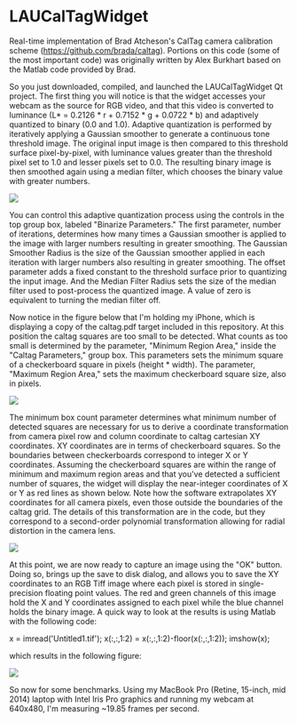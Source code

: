 # LAUCalTagWidget
Real-time implementation of Brad Atcheson's CalTag camera calibration scheme (https://github.com/brada/caltag). Portions on this code (some of the most important code) was originally written by Alex Burkhart based on the Matlab code provided by Brad.

So you just downloaded, compiled, and launched the LAUCalTagWidget Qt project.  The first thing you will notice is that the widget accesses your webcam as the source for RGB video, and that this video is converted to luminance (L* = 0.2126 * r + 0.7152 * g + 0.0722 * b) and adaptively quantized to binary (0.0 and 1.0). Adaptive quantization is performed by iteratively applying a Gaussian smoother to generate a continuous tone threshold image.  The original input image is then compared to this threshold surface pixel-by-pixel, with luminance values greater than the threshold pixel set to 1.0 and lesser pixels set to 0.0. The resulting binary image is then smoothed again using a median filter, which chooses the binary value with greater numbers. 

![](https://github.com/drhalftone/LAUCalTagWidget/blob/master/Images/LAUCalTagWidget00.tiff)

You can control this adaptive quantization process using the controls in the top group box, labeled "Binarize Parameters."  The first parameter, number of iterations, determines how many times a Gaussian smoother is applied to the image with larger numbers resulting in greater smoothing.  The Gaussian Smoother Radius is the size of the Gaussian smoother applied in each iteration with larger numbers also resulting in greater smoothing.  The offset parameter adds a fixed constant to the threshold surface prior to quantizing the input image.  And the Median Filter Radius sets the size of the median filter used to post-process the quantized image.  A value of zero is equivalent to turning the median filter off.

Now notice in the figure below that I'm holding my iPhone, which is displaying a copy of the caltag.pdf target included in this repository. At this position the caltag squares are too small to be detected.  What counts as too small is determined by the parameter, "Minimum Region Area," inside the "Caltag Parameters," group box.  This parameters sets the minimum square of a checkerboard square in pixels (height * width).  The parameter, "Maximum Region Area," sets the maximum checkerboard square size, also in pixels.

![](https://github.com/drhalftone/LAUCalTagWidget/blob/master/Images/LAUCalTagWidget01.tiff)

The minimum box count parameter determines what minimum number of detected squares are necessary for us to derive a coordinate transformation from camera pixel row and column coordinate to caltag cartesian XY coordinates.  XY coordinates are in terms of checkerboard squares.  So the boundaries between checkerboards correspond to integer X or Y coordinates. Assuming the checkerboard squares are within the range of minimum and maximum region areas and that you've detected a sufficient number of squares, the widget will display the near-integer coordinates of X or Y as red lines as shown below. Note how the software extrapolates XY coordinates for all camera pixels, even those outside the boundaries of the caltag grid.  The details of this transformation are in the code, but they correspond to a second-order polynomial transformation allowing for radial distortion in the camera lens.

![](https://github.com/drhalftone/LAUCalTagWidget/blob/master/Images/LAUCalTagWidget02.tiff)

At this point, we are now ready to capture an image using the "OK" button.  Doing so, brings up the save to disk dialog, and allows you to save the XY coordinates to an RGB Tiff image where each pixel is stored in single-precision floating point values.  The red and green channels of this image hold the X and Y coordinates assigned to each pixel while the blue channel holds the binary image.  A quick way to look at the results is using Matlab with the following code:

x = imread('Untitled1.tif');
x(:,:,1:2) = x(:,:,1:2)-floor(x(:,:,1:2));
imshow(x);

which results in the following figure:

![](https://github.com/drhalftone/LAUCalTagWidget/blob/master/Images/LAUCalTagWidget03.tiff)

So now for some benchmarks.  Using my MacBook Pro (Retine, 15-inch, mid 2014) laptop with Intel Iris Pro graphics and running my webcam at 640x480, I'm measuring ~19.85 frames per second. 
